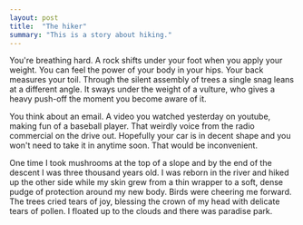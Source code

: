 ```yaml
---
layout: post
title:  "The hiker"
summary: "This is a story about hiking."
---
```


You're breathing hard. A rock shifts under your foot when you apply your weight. You can feel the power of your body in your hips. Your back measures your toil. Through the silent assembly of trees a single snag leans at a different angle. It sways under the weight of a vulture, who gives a heavy push-off the moment you become aware of it.

You think about an email. A video you watched yesterday on youtube, making fun of a baseball player. That weirdly voice from the radio commercial on the drive out. Hopefully your car is in decent shape and you won't need to take it in anytime soon. That would be inconvenient.

One time I took mushrooms at the top of a slope and by the end of the descent I was three thousand years old. I was reborn in the river and hiked up the other side while my skin grew from a thin wrapper to a soft, dense pudge of protection around my new body. Birds were cheering me forward. The trees cried tears of joy, blessing the crown of my head with delicate tears of pollen. I floated up to the clouds and there was paradise park.